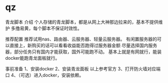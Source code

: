 # qz
青龙脚本
介绍
个人存储的青龙脚本，都是从网上大神那边拉来的，基本不提供维护 多撸易黄，每个脚本不保证时效性。

推荐配置
推荐试用nas、路由器、云服务器、轻量云服务器。 有闲置服务器的可以直接上，新购买的话可以看看收益能否跑得过服务器金额 尽量选择国内服务器，部分任务只有国内才能获取，国外可能跑不动。 基本上就是有网就行，能装docker能跑青龙面板就行。

事前准备
1、安装docker
2、安装青龙面板 以上参考官方 
3、打开防火墙对应端口 
4、（可选）进入docker，安装依赖。

